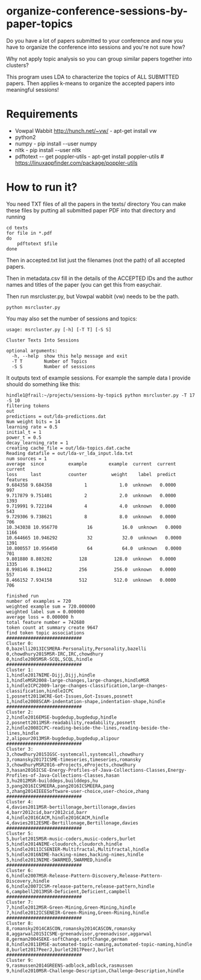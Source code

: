 # organize-conference-sessions-by-paper-topics

Do you have a lot of papers submitted to your conference and now you have to organize the conference into sessions and you're not sure how?

Why not apply topic analysis so you can group similar papers together into clusters?

This program uses LDA to characterize the topics of ALL SUBMITTED papers. Then applies k-means to organize the accepted papers into meaningful sessions!

# Requirements

* Vowpal Wabbit  http://hunch.net/~vw/ - apt-get install vw 
* python2
* numpy - pip install --user numpy
* nltk - pip install --user nltk
* pdftotext -- get poppler-utils - apt-get install poppler-utils # https://linuxappfinder.com/package/poppler-utils

# How to run it?

You need TXT files of all the papers in the texts/ directory
You can make these files by putting all submitted paper PDF into that directory and running

```
cd texts
for file in *.pdf
do
    pdftotext $file
done

```

Then in accepted.txt list just the filenames (not the path) of all accepted papers.

Then in metadata.csv fill in the details of the ACCEPTED IDs and the author names and titles of the paper (you can get this from easychair.

Then run msrcluster.py, but Vowpal wabbit (vw) needs to be the path.
```
python msrcluster.py
```

You may also set the number of sessions and topics:

```
usage: msrcluster.py [-h] [-T T] [-S S]

Cluster Texts Into Sessions

optional arguments:
  -h, --help  show this help message and exit
  -T T        Number of Topics
  -S S        Number of sesssions
```

It outputs text of example sessions. For example the sample data I provide should do something like this:

```
hindle1@frail:~/projects/sessions-by-topic$ python msrcluster.py -T 17 -S 10
filtering tokens
out
predictions = out/lda-predictions.dat
Num weight bits = 14
learning rate = 0.5
initial_t = 1
power_t = 0.5
decay_learning_rate = 1
creating cache_file = out/lda-topics.dat.cache
Reading datafile = out/lda-vr_lda_input.lda.txt
num sources = 1
average  since         example        example  current  current  current
loss     last          counter         weight    label  predict features
9.684358 9.684358            1            1.0  unknown   0.0000      997
9.717879 9.751401            2            2.0  unknown   0.0000     1393
9.719991 9.722104            4            4.0  unknown   0.0000      543
9.729306 9.738621            8            8.0  unknown   0.0000      706
10.343038 10.956770           16           16.0  unknown   0.0000     1166
10.644665 10.946292           32           32.0  unknown   0.0000     1391
10.800557 10.956450           64           64.0  unknown   0.0000      701
9.801880 8.803202          128          128.0  unknown   0.0000     1335
8.998146 8.194412          256          256.0  unknown   0.0000      557
8.466152 7.934158          512          512.0  unknown   0.0000      706

finished run
number of examples = 720
weighted example sum = 720.000000
weighted label sum = 0.000000
average loss = 0.000000 h
total feature number = 742680
token count at summary create 9647
find token topic associations
############################
Cluster 0:
0,bazelli2013ICSMERA-Personality,Personality,bazelli
0,chowdhury2015MSR-IRC,IRC,chowdhury
0,hindle2005MSR-SCQL,SCQL,hindle
############################
Cluster 1:
1,hindle2017NIME-Dijj,Dijj,hindle
1,hindleMSR2008-large-changes,large-changes,hindleMSR
1,hindleICPC2009-large-changes-classification,large-changes-classification,hindleICPC
1,posnett2011WCRE-Got-Issues,Got-Issues,posnett
1,hindle2008SCAM-indentation-shape,indentation-shape,hindle
############################
Cluster 2:
2,hindle2016EMSE-bugdedup,bugdedup,hindle
2,posnett2011MSR-readability,readability,posnett
2,hindle2008ICPC-reading-beside-the-lines,reading-beside-the-lines,hindle
2,alipour2013MSR-bugdedup,bugdedup,alipour
############################
Cluster 3:
3,chowdhury2015IGSC-systemcall,systemcall,chowdhury
3,romansky2017ICSME-timeseries,timeseries,romansky
3,chowdhuryMSR2016-eProjects,eProjects,chowdhury
3,hasan2016ICSE-Energy-Profiles-of-Java-Collections-Classes,Energy-Profiles-of-Java-Collections-Classes,hasan
3,hu2012MSR-builddeps,builddeps,hu
3,pang2016ICSMEERA,pang2016ICSMEERA,pang
3,zhang2014IEEESoftware-user-choice,user-choice,zhang
############################
Cluster 4:
4,davies2011MSR-bertillonage,bertillonage,davies
4,barr2012cid,barr2012cid,barr
4,hindle2016CACM,hindle2016CACM,hindle
4,davies2012ESME-Bertillonage,Bertillonage,davies
############################
Cluster 5:
5,burlet2015MSR-music-coders,music-coders,burlet
5,hindle2014NIME-cloudorch,cloudorch,hindle
5,hindle2011ICSENIER-Multifractal,Multifractal,hindle
5,hindle2016NIME-hacking-nimes,hacking-nimes,hindle
5,hindle2013NIME-SWARMED,SWARMED,hindle
############################
Cluster 6:
6,hindle2007MSR-Release-Pattern-Discovery,Release-Pattern-Discovery,hindle
6,hindle2007ICSM-release-pattern,release-pattern,hindle
6,campbell2013MSR-Deficient,Deficient,campbell
############################
Cluster 7:
7,hindle2012MSR-Green-Mining,Green-Mining,hindle
7,hindle2012ICSENEIR-Green-Mining,Green-Mining,hindle
############################
Cluster 8:
8,romansky2014CASCON,romansky2014CASCON,romansky
8,aggarwal2015ICSME-greenadvisor,greenadvisor,aggarwal
8,german2004SEKE-softChange,softChange,german
8,hindle2011EMSE-automated-topic-naming,automated-topic-naming,hindle
8,burlet2017PeerJ,burlet2017PeerJ,burlet
############################
Cluster 9:
9,rasmussen2014GREENS-adblock,adblock,rasmussen
9,hindle2010MSR-Challenge-Description,Challenge-Description,hindle
```
